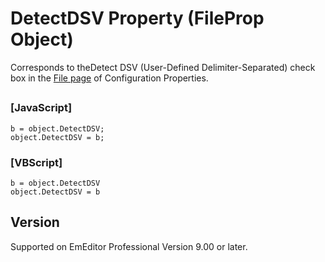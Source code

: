 # DetectDSV Property (FileProp Object)

Corresponds to theDetect DSV (User-Defined Delimiter-Separated) check box in the
[File page](../../dlg/properties/file/index) of Configuration Properties.

## 

### \[JavaScript\]

```
b = object.DetectDSV;
object.DetectDSV = b;
```

### \[VBScript\]

```
b = object.DetectDSV
object.DetectDSV = b
```

## Version

Supported on EmEditor Professional Version 9.00 or later.
